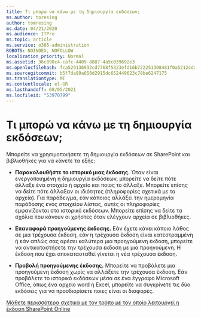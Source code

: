 ```yaml
---
title: Τι μπορώ να κάνω με τη δημιουργία εκδόσεων;
ms.author: toresing
author: tomresing
ms.date: 04/21/2020
ms.audience: ITPro
ms.topic: article
ms.service: o365-administration
ROBOTS: NOINDEX, NOFOLLOW
localization_priority: Normal
ms.assetid: 36c890c4-cafc-4409-8887-4a5c039692e3
ms.openlocfilehash: fca529136932cd7768f5323efd16b722251308481f0a5212cda5ac5e7dc591d1
ms.sourcegitcommit: b5f7da89a650d2915dc652449623c78be6247175
ms.translationtype: MT
ms.contentlocale: el-GR
ms.lasthandoff: 08/05/2021
ms.locfileid: "53970799"
---
```

# <a name="what-can-i-do-with-versioning"></a>Τι μπορώ να κάνω με τη δημιουργία εκδόσεων;

Μπορείτε να χρησιμοποιήσετε τη δημιουργία εκδόσεων σε SharePoint και βιβλιοθήκες για να κάνετε τα εξής:
  
- **Παρακολουθήστε το ιστορικό μιας έκδοσης.** Όταν είναι ενεργοποιημένη η δημιουργία εκδόσεων, μπορείτε να δείτε πότε άλλαξε ένα στοιχείο ή αρχείο και ποιος το άλλαξε. Μπορείτε επίσης να δείτε πότε άλλαξαν οι ιδιότητες (πληροφορίες σχετικά με το αρχείο). Για παράδειγμα, εάν κάποιος αλλάξει την ημερομηνία παράδοσης ενός στοιχείου λίστας, αυτές οι πληροφορίες εμφανίζονται στο ιστορικό εκδόσεων. Μπορείτε επίσης να δείτε τα σχόλια που κάνουν οι χρήστες όταν ελέγχουν αρχεία σε βιβλιοθήκες. 
    
- **Επαναφορά προηγούμενης έκδοσης.** Εάν έχετε κάνει κάποιο λάθος σε μια τρέχουσα έκδοση, εάν η τρέχουσα έκδοση είναι κατεστραμμένη ή εάν απλώς σας αρέσει καλύτερα μια προηγούμενη έκδοση, μπορείτε να αντικαταστήσετε την τρέχουσα έκδοση με μια προηγούμενη. Η έκδοση που έχει αποκατασταθεί γίνεται η νέα τρέχουσα έκδοση. 
    
- **Προβολή προηγούμενης έκδοσης.** Μπορείτε να προβάλετε μια προηγούμενη έκδοση χωρίς να αλλάξετε την τρέχουσα έκδοση. Εάν προβάλετε το ιστορικό εκδόσεων μέσα σε ένα έγγραφο Microsoft Office, όπως ένα αρχείο word ή Excel, μπορείτε να συγκρίνετε τις δύο εκδόσεις για να προσδιορίσετε ποιες είναι οι διαφορές. 
    
[Μάθετε περισσότερα σχετικά με τον τρόπο με τον οποίο λειτουργεί η έκδοση SharePoint Online](https://go.microsoft.com/fwlink/?linkid=875710)
  

